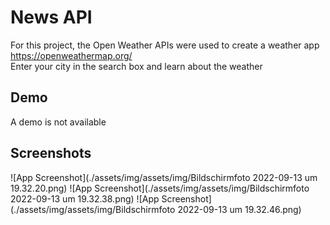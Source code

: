 # News API

For this project, the Open Weather APIs were used to create a weather app https://openweathermap.org/ <br>
Enter your city in the search box and learn about the weather

## Demo

A demo is not available

## Screenshots

![App Screenshot](./assets/img/assets/img/Bildschirmfoto 2022-09-13 um 19.32.20.png)
![App Screenshot](./assets/img/assets/img/Bildschirmfoto 2022-09-13 um 19.32.38.png)
![App Screenshot](./assets/img/assets/img/Bildschirmfoto 2022-09-13 um 19.32.46.png)
